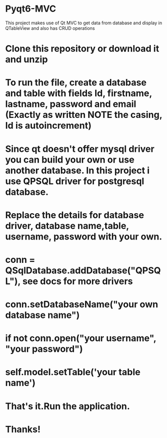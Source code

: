 # Pyqt6-MVC
This project makes use of Qt MVC to get data from database and display in QTableView and also has CRUD operations

# Clone this repository or download it and unzip
# To run the file, create a database and table with fields Id, firstname, lastname, password and email (Exactly as written NOTE the casing, Id is autoincrement)
# Since qt doesn't offer mysql driver you can build your own or use another database. In this project i use QPSQL driver for postgresql database.
# Replace the details for database driver, database name,table, username, password with your own.
# conn = QSqlDatabase.addDatabase("QPSQL"), see docs for more drivers
# conn.setDatabaseName("your own database name")
# if not conn.open("your username", "your password")
# self.model.setTable('your table name')

# That's it.Run the application.
# Thanks!
